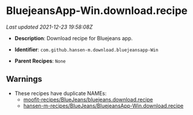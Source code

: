 # BluejeansApp-Win.download.recipe

_Last updated 2021-12-23 19:58:08Z_

- **Description**: Download recipe for Bluejeans app.

- **Identifier**: `com.github.hansen-m.download.bluejeansapp-Win`

- **Parent Recipes**: `None`

## Warnings

- These recipes have duplicate NAMEs:
    - [moofit-recipes/BlueJeans/bluejeans.download.recipe](/autopkg-dupe-tracker/moofit-recipes/BlueJeans/bluejeans.download.recipe)
    - [hansen-m-recipes/BlueJeans/BluejeansApp-Win.download.recipe](/autopkg-dupe-tracker/hansen-m-recipes/BlueJeans/BluejeansApp-Win.download.recipe)